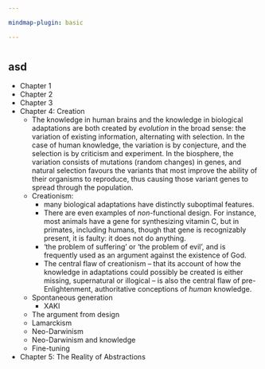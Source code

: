 ```yaml
---

mindmap-plugin: basic

---
```


# 



## asd
- Chapter 1
- Chapter 2
- Chapter 3
- Chapter 4: Creation
   - The knowledge in human brains and the knowledge in biological adaptations are both created by _evolution_ in the broad sense: the variation of existing information, alternating with selection. In the case of human knowledge, the variation is by conjecture, and the selection is by criticism and experiment. In the biosphere, the variation consists of mutations (random changes) in genes, and natural selection favours the variants that most improve the ability of their organisms to reproduce, thus causing those variant genes to spread through the population.
   - Creationism:
      - many biological adaptations have distinctly suboptimal features.
      - There are even examples of _non_-functional design. For instance, most animals have a gene for synthesizing vitamin C, but in primates, including humans, though that gene is recognizably present, it is faulty: it does not do anything.
      - ‘the problem of suffering’ or ‘the problem of evil’, and is frequently used as an argument against the existence of God.
      - The central flaw of creationism – that its account of how the knowledge in adaptations could possibly be created is either missing, supernatural or illogical – is also the central flaw of pre-Enlightenment, authoritative conceptions of _human_ knowledge.
   - Spontaneous generation
	   - XAKI
   - The argument from design
   - Lamarckism
   - Neo-Darwinism
   - Neo-Darwinism and knowledge
   - Fine-tuning
- Chapter 5: The Reality of Abstractions